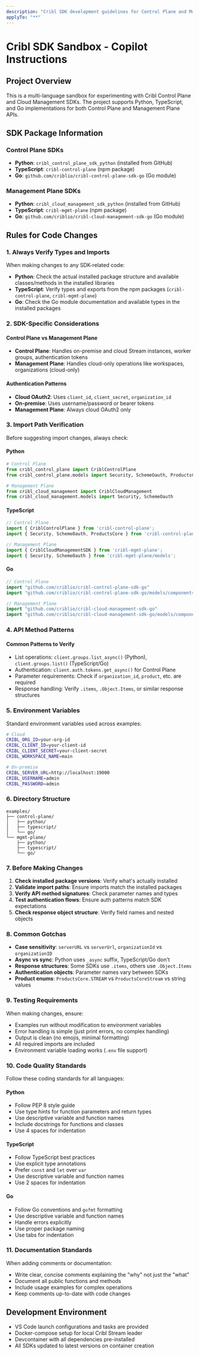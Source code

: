 ```yaml
---
description: "Cribl SDK development guidelines for Control Plane and Management Plane APIs across Python, TypeScript, and Go"
applyTo: "**"
---
```


# Cribl SDK Sandbox - Copilot Instructions

## Project Overview

This is a multi-language sandbox for experimenting with Cribl Control Plane and Cloud Management SDKs. The project supports Python, TypeScript, and Go implementations for both Control Plane and Management Plane APIs.

## SDK Package Information

### Control Plane SDKs
- **Python**: `cribl_control_plane_sdk_python` (installed from GitHub)
- **TypeScript**: `cribl-control-plane` (npm package)
- **Go**: `github.com/criblio/cribl-control-plane-sdk-go` (Go module)

### Management Plane SDKs  
- **Python**: `cribl_cloud_management_sdk_python` (installed from GitHub)
- **TypeScript**: `cribl-mgmt-plane` (npm package)
- **Go**: `github.com/criblio/cribl-cloud-management-sdk-go` (Go module)

## Rules for Code Changes

### 1. Always Verify Types and Imports

When making changes to any SDK-related code:

- **Python**: Check the actual installed package structure and available classes/methods in the installed libraries
- **TypeScript**: Verify types and exports from the npm packages (`cribl-control-plane`, `cribl-mgmt-plane`)
- **Go**: Check the Go module documentation and available types in the installed packages

### 2. SDK-Specific Considerations

#### Control Plane vs Management Plane
- **Control Plane**: Handles on-premise and cloud Stream instances, worker groups, authentication tokens
- **Management Plane**: Handles cloud-only operations like workspaces, organizations (cloud-only)

#### Authentication Patterns
- **Cloud OAuth2**: Uses `client_id`, `client_secret`, `organization_id`
- **On-premise**: Uses username/password or bearer tokens
- **Management Plane**: Always cloud OAuth2 only

### 3. Import Path Verification

Before suggesting import changes, always check:

#### Python
```python
# Control Plane
from cribl_control_plane import CriblControlPlane
from cribl_control_plane.models import Security, SchemeOauth, ProductsCore

# Management Plane  
from cribl_cloud_management import CriblCloudManagement
from cribl_cloud_management.models import Security, SchemeOauth
```

#### TypeScript
```typescript
// Control Plane
import { CriblControlPlane } from 'cribl-control-plane';
import { Security, SchemeOauth, ProductsCore } from 'cribl-control-plane/models';

// Management Plane
import { CriblCloudManagementSDK } from 'cribl-mgmt-plane';
import { Security, SchemeOauth } from 'cribl-mgmt-plane/models';
```

#### Go
```go
// Control Plane
import "github.com/criblio/cribl-control-plane-sdk-go"
import "github.com/criblio/cribl-control-plane-sdk-go/models/components"

// Management Plane
import "github.com/criblio/cribl-cloud-management-sdk-go"
import "github.com/criblio/cribl-cloud-management-sdk-go/models/components"
```

### 4. API Method Patterns

#### Common Patterns to Verify
- List operations: `client.groups.list_async()` (Python), `client.groups.list()` (TypeScript/Go)
- Authentication: `client.auth.tokens.get_async()` for Control Plane
- Parameter requirements: Check if `organization_id`, `product`, etc. are required
- Response handling: Verify `.items`, `.Object.Items`, or similar response structures

### 5. Environment Variables

Standard environment variables used across examples:
```bash
# Cloud
CRIBL_ORG_ID=your-org-id
CRIBL_CLIENT_ID=your-client-id  
CRIBL_CLIENT_SECRET=your-client-secret
CRIBL_WORKSPACE_NAME=main

# On-premise
CRIBL_SERVER_URL=http://localhost:19000
CRIBL_USERNAME=admin
CRIBL_PASSWORD=admin
```

### 6. Directory Structure

```
examples/
├── control-plane/
│   ├── python/
│   ├── typescript/  
│   └── go/
└── mgmt-plane/
    ├── python/
    ├── typescript/
    └── go/
```

### 7. Before Making Changes

1. **Check installed package versions**: Verify what's actually installed
2. **Validate import paths**: Ensure imports match the installed packages
3. **Verify API method signatures**: Check parameter names and types
4. **Test authentication flows**: Ensure auth patterns match SDK expectations
5. **Check response object structure**: Verify field names and nested objects

### 8. Common Gotchas

- **Case sensitivity**: `serverURL` vs `serverUrl`, `organizationId` vs `organizationID`
- **Async vs sync**: Python uses `_async` suffix, TypeScript/Go don't
- **Response structures**: Some SDKs use `.items`, others use `.Object.Items`
- **Authentication objects**: Parameter names vary between SDKs
- **Product enums**: `ProductsCore.STREAM` vs `ProductsCoreStream` vs string values

### 9. Testing Requirements

When making changes, ensure:
- Examples run without modification to environment variables
- Error handling is simple (just print errors, no complex handling)
- Output is clean (no emojis, minimal formatting)
- All required imports are included
- Environment variable loading works (`.env` file support)

### 10. Code Quality Standards

Follow these coding standards for all languages:

#### Python
- Follow PEP 8 style guide
- Use type hints for function parameters and return types
- Use descriptive variable and function names
- Include docstrings for functions and classes
- Use 4 spaces for indentation

#### TypeScript
- Follow TypeScript best practices
- Use explicit type annotations
- Prefer `const` and `let` over `var`
- Use descriptive variable and function names
- Use 2 spaces for indentation

#### Go
- Follow Go conventions and `gofmt` formatting
- Use descriptive variable and function names
- Handle errors explicitly
- Use proper package naming
- Use tabs for indentation

### 11. Documentation Standards

When adding comments or documentation:
- Write clear, concise comments explaining the "why" not just the "what"
- Document all public functions and methods
- Include usage examples for complex operations
- Keep comments up-to-date with code changes

## Development Environment

- VS Code launch configurations and tasks are provided
- Docker-compose setup for local Cribl Stream leader
- Devcontainer with all dependencies pre-installed
- All SDKs updated to latest versions on container creation
